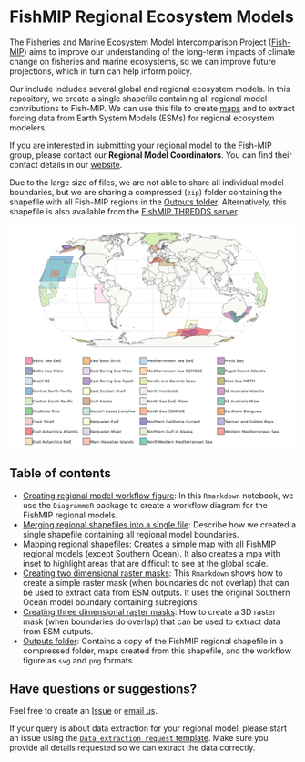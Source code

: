 # FishMIP Regional Ecosystem Models
The Fisheries and Marine Ecosystem Model Intercomparison Project ([Fish-MIP](https://fish-mip.github.io/)) aims to improve our understanding of the long-term impacts of climate change on fisheries and marine ecosystems, so we can improve future projections, which in turn can help inform policy.  
  
Our include includes several global and regional ecosystem models. In this repository, we create a single shapefile containing all regional model contributions to Fish-MIP. We can use this file to create [maps](Outputs/FishMIP_regional_models.pdf) and to extract forcing data from Earth System Models (ESMs) for regional ecosystem modelers.  
  
If you are interested in submitting your regional model to the Fish-MIP group, please contact our **Regional Model Coordinators**. You can find their contact details in our [website](https://fish-mip.github.io/).  
  
Due to the large size of files, we are not able to share all individual model boundaries, but we are sharing a compressed (`zip`) folder containing the shapefile with all Fish-MIP regions in the [Outputs folder](Outputs/FishMIP_regional_models.zip). Alternatively, this shapefile is also available from the [FishMIP THREDDS server](http://portal.sf.utas.edu.au/thredds/catalog/gem/fishmip/FishMIP_regions/catalog.html).  
  
![Map of Fish-MIP regional models](Outputs/FishMIP_regional_models.png)

## Table of contents
- [Creating regional model workflow figure](00_Regional_model_workflow.md): In this `Rmarkdown` notebook, we use the `DiagrammeR` package to create a workflow diagram for the FishMIP regional models.
- [Merging regional shapefiles into a single file](Scripts/01_Merging_Regional_Shapefiles.md): Describe how we created a single shapefile containing all regional model boundaries.  
- [Mapping regional shapefiles](Scripts/02_Mapping_Regional_Models.md): Creates a simple map with all FishMIP regional models (except Southern Ocean). It also creates a mpa with inset to highlight areas that are difficult to see at the global scale.  
- [Creating two dimensional raster masks](Scripts/03a_Regional_Models_2DMasks.md): This `Rmarkdown` shows how to create a simple raster mask (when boundaries do not overlap) that can be used to extract data from ESM outputs. It uses the original Southern Ocean model boundary containing subregions.     
- [Creating three dimensional raster masks](Scripts/03b_Regional_Models_3DMasks.md): How to create a 3D raster mask (when boundaries do overlap) that can be used to extract data from ESM outputs.  
- [Outputs folder](Outputs/): Contains a copy of the FishMIP regional shapefile in a compressed folder, maps created from this shapefile, and the workflow figure as `svg` and `png` formats.  
  
## Have questions or suggestions?
Feel free to create an [Issue](https://github.com/Fish-MIP/FishMIP_regions/issues) or [email us](mailto:fishmip.coordinators@gmail.com).  
  
If your query is about data extraction for your regional model, please start an issue using the [`Data extraction request` template](https://github.com/Fish-MIP/FishMIP_regions/issues/new?assignees=lidefi87&labels=&projects=&template=data-extraction-request.md&title=Data+extraction+request). Make sure you provide all details requested so we can extract the data correctly.  
